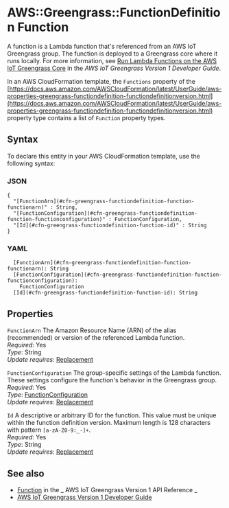 # AWS::Greengrass::FunctionDefinition Function<a name="aws-properties-greengrass-functiondefinition-function"></a>

<a name="aws-properties-greengrass-functiondefinition-function-description"></a>A function is a Lambda function that's referenced from an AWS IoT Greengrass group\. The function is deployed to a Greengrass core where it runs locally\. For more information, see [Run Lambda Functions on the AWS IoT Greengrass Core](https://docs.aws.amazon.com/greengrass/latest/developerguide/lambda-functions.html) in the _AWS IoT Greengrass Version 1 Developer Guide_\.

<a name="aws-properties-greengrass-functiondefinition-function-inheritance"></a> In an AWS CloudFormation template, the `Functions` property of the [https://docs.aws.amazon.com/AWSCloudFormation/latest/UserGuide/aws-properties-greengrass-functiondefinition-functiondefinitionversion.html](https://docs.aws.amazon.com/AWSCloudFormation/latest/UserGuide/aws-properties-greengrass-functiondefinition-functiondefinitionversion.html) property type contains a list of `Function` property types\.

## Syntax<a name="aws-properties-greengrass-functiondefinition-function-syntax"></a>

To declare this entity in your AWS CloudFormation template, use the following syntax:

### JSON<a name="aws-properties-greengrass-functiondefinition-function-syntax.json"></a>

```
{
  "[FunctionArn](#cfn-greengrass-functiondefinition-function-functionarn)" : String,
  "[FunctionConfiguration](#cfn-greengrass-functiondefinition-function-functionconfiguration)" : FunctionConfiguration,
  "[Id](#cfn-greengrass-functiondefinition-function-id)" : String
}
```

### YAML<a name="aws-properties-greengrass-functiondefinition-function-syntax.yaml"></a>

```
  [FunctionArn](#cfn-greengrass-functiondefinition-function-functionarn): String
  [FunctionConfiguration](#cfn-greengrass-functiondefinition-function-functionconfiguration):
    FunctionConfiguration
  [Id](#cfn-greengrass-functiondefinition-function-id): String
```

## Properties<a name="aws-properties-greengrass-functiondefinition-function-properties"></a>

`FunctionArn` <a name="cfn-greengrass-functiondefinition-function-functionarn"></a>
The Amazon Resource Name \(ARN\) of the alias \(recommended\) or version of the referenced Lambda function\.  
_Required_: Yes  
_Type_: String  
_Update requires_: [Replacement](https://docs.aws.amazon.com/AWSCloudFormation/latest/UserGuide/using-cfn-updating-stacks-update-behaviors.html#update-replacement)

`FunctionConfiguration` <a name="cfn-greengrass-functiondefinition-function-functionconfiguration"></a>
The group\-specific settings of the Lambda function\. These settings configure the function's behavior in the Greengrass group\.  
_Required_: Yes  
_Type_: [FunctionConfiguration](aws-properties-greengrass-functiondefinition-functionconfiguration.md)  
_Update requires_: [Replacement](https://docs.aws.amazon.com/AWSCloudFormation/latest/UserGuide/using-cfn-updating-stacks-update-behaviors.html#update-replacement)

`Id` <a name="cfn-greengrass-functiondefinition-function-id"></a>
A descriptive or arbitrary ID for the function\. This value must be unique within the function definition version\. Maximum length is 128 characters with pattern `[a-zA-Z0-9:_-]+`\.  
_Required_: Yes  
_Type_: String  
_Update requires_: [Replacement](https://docs.aws.amazon.com/AWSCloudFormation/latest/UserGuide/using-cfn-updating-stacks-update-behaviors.html#update-replacement)

## See also<a name="aws-properties-greengrass-functiondefinition-function--seealso"></a>

- [Function](https://docs.aws.amazon.com/greengrass/latest/apireference/definitions-function.html) in the _ AWS IoT Greengrass Version 1 API Reference _
- [AWS IoT Greengrass Version 1 Developer Guide](https://docs.aws.amazon.com/greengrass/latest/developerguide/)
